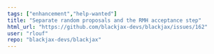 ```yaml
---
tags: ["enhancement","help-wanted"]
title: "Separate random proposals and the RMH acceptance step"
html_url: "https://github.com/blackjax-devs/blackjax/issues/162"
user: "rlouf"
repo: "blackjax-devs/blackjax"
---
```


